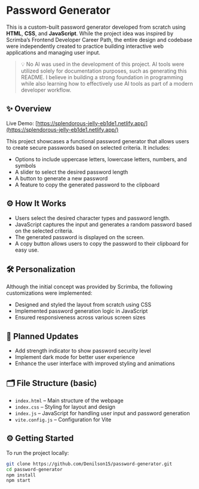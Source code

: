 # Password Generator

This is a custom-built password generator developed from scratch using **HTML**, **CSS**, and **JavaScript**. While the project idea was inspired by Scrimba’s Frontend Developer Career Path, the entire design and codebase were independently created to practice building interactive web applications and managing user input.

> 💡 No AI was used in the development of this project. AI tools were utilized solely for documentation purposes, such as generating this README. I believe in building a strong foundation in programming while also learning how to effectively use AI tools as part of a modern developer workflow.

## ✨ Overview

Live Demo: [https://splendorous-jelly-eb1de1.netlify.app/](https://splendorous-jelly-eb1de1.netlify.app/)

This project showcases a functional password generator that allows users to create secure passwords based on selected criteria. It includes:

- Options to include uppercase letters, lowercase letters, numbers, and symbols
- A slider to select the desired password length
- A button to generate a new password
- A feature to copy the generated password to the clipboard

## ⚙️ How It Works

- Users select the desired character types and password length.
- JavaScript captures the input and generates a random password based on the selected criteria.
- The generated password is displayed on the screen.
- A copy button allows users to copy the password to their clipboard for easy use.

## 🛠️ Personalization

Although the initial concept was provided by Scrimba, the following customizations were implemented:

- Designed and styled the layout from scratch using CSS
- Implemented password generation logic in JavaScript
- Ensured responsiveness across various screen sizes

## 🚧 Planned Updates

- Add strength indicator to show password security level
- Implement dark mode for better user experience
- Enhance the user interface with improved styling and animations

## 🗂️ File Structure (basic)

- `index.html` – Main structure of the webpage
- `index.css` – Styling for layout and design
- `index.js` – JavaScript for handling user input and password generation
- `vite.config.js` – Configuration for Vite

## ⚙️ Getting Started

To run the project locally:

```bash
git clone https://github.com/Denilson15/password-generator.git
cd password-generator
npm install
npm start
